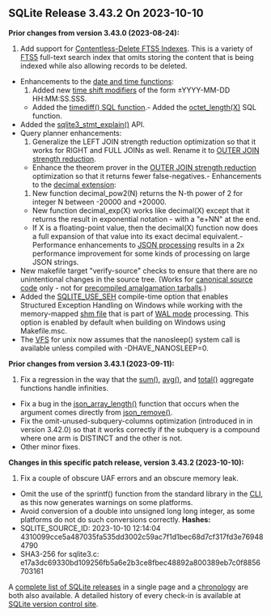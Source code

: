## SQLite Release 3\.43\.2 On 2023\-10\-10

**Prior changes from version 3\.43\.0 (2023\-08\-24\):**


1. Add support for [Contentless\-Delete FTS5 Indexes](../fts5.html#clssdeltab). This is a variety
 of [FTS5](../fts5.html) full\-text search index that omits storing the content that is being indexed
 while also allowing records to be deleted.
- Enhancements to the [date and time functions](../lang_datefunc.html):
	1. Added new [time shift modifiers](../lang_datefunc.html#tmshf) of the form ±YYYY\-MM\-DD HH:MM:SS.SSS.
	 - Added the [timediff() SQL function](../lang_datefunc.html#tmdif).- Added the [octet\_length(X)](../lang_corefunc.html#octet_length) SQL function.
- Added the [sqlite3\_stmt\_explain()](../c3ref/stmt_explain.html) API.
- Query planner enhancements:
	1. Generalize the LEFT JOIN strength reduction optimization so that it works
	 for RIGHT and FULL JOINs as well. Rename it to
	 [OUTER JOIN strength reduction](../optoverview.html#leftjoinreduction).
	 - Enhance the theorem prover in the [OUTER JOIN strength reduction](../optoverview.html#leftjoinreduction) optimization
	 so that it returns fewer false\-negatives.- Enhancements to the [decimal extension](../floatingpoint.html#decext):
	1. New function decimal\_pow2(N) returns the N\-th power of 2 for integer N
	 between \-20000 and \+20000\.
	 - New function decimal\_exp(X) works like decimal(X) except that it returns
	 the result in exponential notation \- with a "e\+NN" at the end.
	 - If X is a floating\-point value, then the decimal(X) function now does a full
	 expansion of that value into its exact decimal equivalent.- Performance enhancements to [JSON processing](../json1.html) results in a 2x performance
 improvement for some kinds of processing on large JSON strings.
- New makefile target "verify\-source" checks to ensure that there are no
 unintentional changes in the source tree. (Works for 
 [canonical source code](../getthecode.html) only \- 
 not for [precompiled amalgamation tarballs](../amalgamation.html#amalgtarball).)
- Added the [SQLITE\_USE\_SEH](../compile.html#use_seh) compile\-time option that enables Structured
 Exception Handling on Windows while working with the memory\-mapped
 [shm file](../walformat.html#shm) that is part of [WAL mode](../wal.html) processing. This option is enabled
 by default when building on Windows using Makefile.msc.
- The [VFS](../vfs.html) for unix now assumes that the nanosleep() system call is
 available unless compiled with \-DHAVE\_NANOSLEEP\=0\.


**Prior changes from version 3\.43\.1 (2023\-09\-11\):**


1. Fix a regression in the way that the [sum()](../lang_aggfunc.html#sumunc), [avg()](../lang_aggfunc.html#avg), and [total()](../lang_aggfunc.html#sumunc)
 aggregate functions handle infinities.
- Fix a bug in the [json\_array\_length()](../json1.html#jarraylen) function that occurs when the
 argument comes directly from [json\_remove()](../json1.html#jrm).
- Fix the omit\-unused\-subquery\-columns optimization (introduced in
 in version 3\.42\.0\) so that it works correctly if the subquery is a
 compound where one arm is DISTINCT and the other is not.
- Other minor fixes.


**Changes in this specific patch release, version 3\.43\.2 (2023\-10\-10\):**


1. Fix a couple of obscure UAF errors and an obscure memory leak.
- Omit the use of the sprintf() function from the standard library
 in the [CLI](../cli.html), as this now generates warnings on some platforms.
- Avoid conversion of a double into unsigned long long integer, as
 some platforms do not do such conversions correctly.
**Hashes:**
- SQLITE\_SOURCE\_ID: 2023\-10\-10 12:14:04 4310099cce5a487035fa535dd3002c59ac7f1d1bec68d7cf317fd3e769484790
- SHA3\-256 for sqlite3\.c: e17a3dc69330bd109256fb5a6e2b3ce8fbec48892a800389eb7c0f8856703161



A [complete list of SQLite releases](../changes.html)
 in a single page and a [chronology](../chronology.html) are both also available.
 A detailed history of every
 check\-in is available at
 [SQLite version control site](https://www.sqlite.org/src/timeline).







